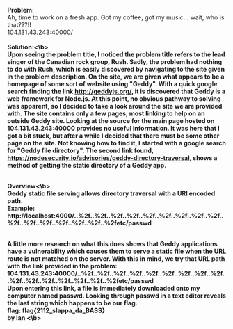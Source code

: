 <b>Problem:</b><br>
Ah, time to work on a fresh app. Got my coffee, got my music... wait, who is that???!!<br>
104.131.43.243:40000/<br><br>
<b>Solution:<\b><br>
Upon seeing the problem title, I noticed the problem title refers to the lead singer of the Canadian rock group, Rush. 
Sadly, the problem had nothing to do with Rush, which is easily discovered by navigating to the site given in the problem description.
On the site, we are given what appears to be a homepage of some sort of website using "Geddy".
With a quick google search finding the link http://geddyjs.org/, it is discovered that Geddy is a web framework for Node.js.
At this point, no obvious pathway to solving was apparent, so I decided to take a look around the site we are provided with.
The site contains only a few pages, most linking to help on an outside Geddy site. Looking at the source for the main page hosted on
104.131.43.243:40000 provides no useful information. It was here that I got a bit stuck, but after a while I decided that there must be
some other page on the site. Not knowing how to find it, I started with a google search for "Geddy file directory".
The second link found, https://nodesecurity.io/advisories/geddy-directory-traversal, shows a method of getting the static directory
of a Geddy app. <br><br>

<b>Overview<\b><br>
Geddy static file serving allows directory traversal with a URI encoded path.<br>
Example: http://localhost:4000/..%2f..%2f..%2f..%2f..%2f..%2f..%2f..%2f..%2f..%2f..%2f..%2f..%2f..%2f..%2f..%2fetc/passwd <br><br>

A little more research on what this does shows that Geddy applications have a vulnerability which causes them to serve a static file when
the URL route is not matched on the server. With this in mind, we try that URL path with the link provided in the problem: <br>
104.131.43.243:40000/..%2f..%2f..%2f..%2f..%2f..%2f..%2f..%2f..%2f..%2f..%2f..%2f..%2f..%2f..%2f..%2fetc/passwd<br>
Upon entering this link, a file is immediately downloaded onto my computer named passwd. Looking through passwd in a text editor reveals 
the last string which happens to be our flag.<br>
flag: flag{2112_slappa_da_BASS}<br>
<b> by Ian <\b>








